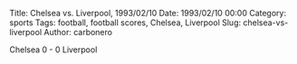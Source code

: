 Title: Chelsea vs. Liverpool, 1993/02/10
Date: 1993/02/10 00:00
Category: sports
Tags: football, football scores, Chelsea, Liverpool
Slug: chelsea-vs-liverpool
Author: carbonero


Chelsea 0 - 0 Liverpool
